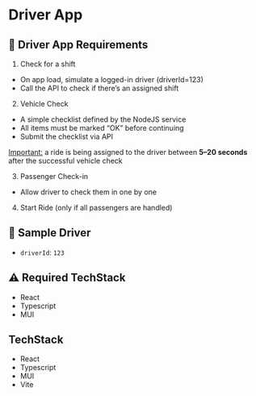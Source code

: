# Driver App

## 🚗 Driver App Requirements

1. Check for a shift

- On app load, simulate a logged-in driver (driverId=123)
- Call the API to check if there’s an assigned shift

2. Vehicle Check

- A simple checklist defined by the NodeJS service
- All items must be marked “OK” before continuing
- Submit the checklist via API

<u>Important:</u> a ride is being assigned to the driver between **5–20 seconds** after the successful vehicle check

3. Passenger Check-in

- Allow driver to check them in one by one

4. Start Ride (only if all passengers are handled)

## 🧪 Sample Driver

- `driverId`: `123`

## ⚠️ Required TechStack

- React
- Typescript
- MUI

## TechStack

- React
- Typescript
- MUI
- Vite

